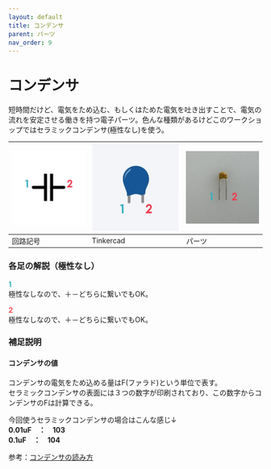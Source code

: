 ```yaml
---
layout: default
title: コンデンサ
parent: パーツ
nav_order: 9
---
```


# コンデンサ
短時間だけど、電気をため込む、もしくはためた電気を吐き出すことで、電気の流れを安定させる働きを持つ電子パーツ。色んな種類があるけどこのワークショップではセラミックコンデンサ(極性なし)を使う。

|![回路記号](../images/component/capacitor/capacitor_icon.jpg)|![Tinkercad](../images/component/capacitor/capacitor_tinkercad.jpg)|![実物](../images/component/capacitor/capacitor_pinout.jpg)|
|:--|:--|:--|
|回路記号|Tinkercad|パーツ|

### 各足の解説（極性なし）
<span style="color:#36b1bf">**1**</span><br>
極性なしなので、＋－どちらに繋いでもOK。

<span style="color:#f2484b">**2**</span><br>
極性なしなので、＋－どちらに繋いでもOK。


### 補足説明

#### コンデンサの値
コンデンサの電気をため込める量はF(ファラド)という単位で表す。<br>
セラミックコンデンサの表面には３つの数字が印刷されており、この数字からコンデンサのFは計算できる。

今回使うセラミックコンデンサの場合はこんな感じ↓<br>
**0.01uF　：　103**<br>
**0.1uF　：　104**

参考：[コンデンサの読み方](https://www.matsusada.co.jp/column/resistance-condenser.html#a2)